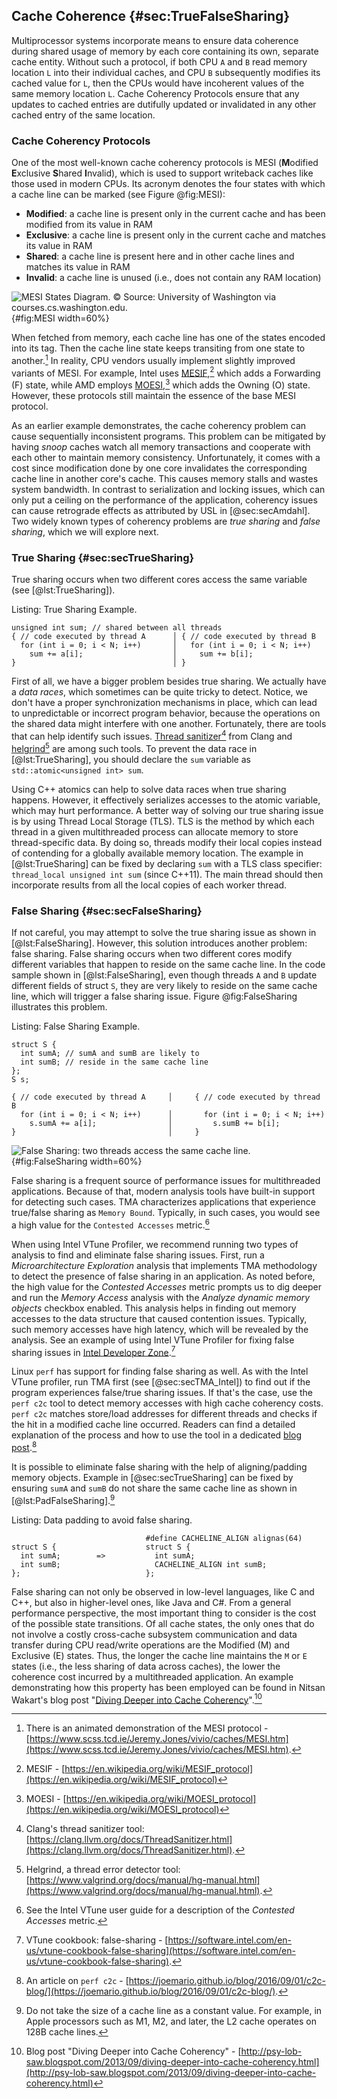 ## Cache Coherence {#sec:TrueFalseSharing}

Multiprocessor systems incorporate means to ensure data coherence during shared usage of memory by each core containing its own, separate cache entity. Without such a protocol, if both CPU `A` and `B` read memory location `L` into their individual caches, and CPU `B` subsequently modifies its cached value for `L`, then the CPUs would have incoherent values of the same memory location `L`. Cache Coherency Protocols ensure that any updates to cached entries are dutifully updated or invalidated in any other cached entry of the same location.

### Cache Coherency Protocols

One of the most well-known cache coherency protocols is MESI (**M**odified **E**xclusive **S**hared **I**nvalid), which is used to support writeback caches like those used in modern CPUs. Its acronym denotes the four states with which a cache line can be marked (see Figure @fig:MESI):

* **Modified**: a cache line is present only in the current cache and has been modified from its value in RAM
* **Exclusive**: a cache line is present only in the current cache and matches its value in RAM
* **Shared**: a cache line is present here and in other cache lines and matches its value in RAM
* **Invalid**: a cache line is unused (i.e., does not contain any RAM location)

![MESI States Diagram. *© Source: University of Washington via courses.cs.washington.edu.*](../../img/mt-perf/MESI_Cache_Diagram.jpg){#fig:MESI width=60%}

When fetched from memory, each cache line has one of the states encoded into its tag. Then the cache line state keeps transiting from one state to another.[^25] In reality, CPU vendors usually implement slightly improved variants of MESI. For example, Intel uses [MESIF](https://en.wikipedia.org/wiki/MESIF_protocol),[^26] which adds a Forwarding (F) state, while AMD employs [MOESI](https://en.wikipedia.org/wiki/MOESI_protocol),[^27] which adds the Owning (O) state. However, these protocols still maintain the essence of the base MESI protocol.

As an earlier example demonstrates, the cache coherency problem can cause sequentially inconsistent programs. This problem can be mitigated by having _snoop_ caches watch all memory transactions and cooperate with each other to maintain memory consistency. Unfortunately, it comes with a cost since modification done by one core invalidates the corresponding cache line in another core's cache. This causes memory stalls and wastes system bandwidth. In contrast to serialization and locking issues, which can only put a ceiling on the performance of the application, coherency issues can cause retrograde effects as attributed by USL in [@sec:secAmdahl]. Two widely known types of coherency problems are *true sharing* and *false sharing*, which we will explore next.

### True Sharing {#sec:secTrueSharing}

True sharing occurs when two different cores access the same variable (see [@lst:TrueSharing]).

Listing: True Sharing Example.

~~~~ {#lst:TrueSharing .cpp}
unsigned int sum; // shared between all threads
{ // code executed by thread A      │ { // code executed by thread B
  for (int i = 0; i < N; i++)       │   for (int i = 0; i < N; i++)
    sum += a[i];                    │     sum += b[i];
}                                   │ }
~~~~~~~~~~~~~~~~~~~~~~~~~~~~~~~~~~~~~~~~~~~~~~~~~

First of all, we have a bigger problem besides true sharing. We actually have a *data races*, which sometimes can be quite tricky to detect. Notice, we don't have a proper synchronization mechanisms in place, which can lead to unpredictable or incorrect program behavior, because the operations on the shared data might interfere with one another. Fortunately, there are tools that can help identify such issues. [Thread sanitizer](https://clang.llvm.org/docs/ThreadSanitizer.html)[^30] from Clang and [helgrind](https://www.valgrind.org/docs/manual/hg-manual.html)[^31] are among such tools. To prevent the data race in [@lst:TrueSharing], you should declare the `sum` variable as `std::atomic<unsigned int> sum`.

Using C++ atomics can help to solve data races when true sharing happens. However, it effectively serializes accesses to the atomic variable, which may hurt performance. A better way of solving our true sharing issue is by using Thread Local Storage (TLS). TLS is the method by which each thread in a given multithreaded process can allocate memory to store thread-specific data. By doing so, threads modify their local copies instead of contending for a globally available memory location. The example in [@lst:TrueSharing] can be fixed by declaring `sum` with a TLS class specifier: `thread_local unsigned int sum` (since C++11). The main thread should then incorporate results from all the local copies of each worker thread.

### False Sharing {#sec:secFalseSharing}

If not careful, you may attempt to solve the true sharing issue as shown in [@lst:FalseSharing]. However, this solution introduces another problem: false sharing. False sharing occurs when two different cores modify different variables that happen to reside on the same cache line. In the code sample shown in [@lst:FalseSharing], even though threads `A` and `B` update different fields of struct `S`, they are very likely to reside on the same cache line, which will trigger a false sharing issue. Figure @fig:FalseSharing illustrates this problem.

Listing: False Sharing Example.

~~~~ {#lst:FalseSharing .cpp}
struct S {
  int sumA; // sumA and sumB are likely to
  int sumB; // reside in the same cache line
};
S s;

{ // code executed by thread A     │     { // code executed by thread B
  for (int i = 0; i < N; i++)      │       for (int i = 0; i < N; i++)
    s.sumA += a[i];                │         s.sumB += b[i];
}                                  │     }
~~~~~~~~~~~~~~~~~~~~~~~~~~~~~~~~~~~~~~~~~~~~~~~~~

![False Sharing: two threads access the same cache line.](../../img/mt-perf/FalseSharing.jpg){#fig:FalseSharing width=60%}

False sharing is a frequent source of performance issues for multithreaded applications. Because of that, modern analysis tools have built-in support for detecting such cases. TMA characterizes applications that experience true/false sharing as `Memory Bound`. Typically, in such cases, you would see a high value for the `Contested Accesses` metric.[^18]

When using Intel VTune Profiler, we recommend running two types of analysis to find and eliminate false sharing issues. First, run a *Microarchitecture Exploration* analysis that implements TMA methodology to detect the presence of false sharing in an application. As noted before, the high value for the *Contested Accesses* metric prompts us to dig deeper and run the *Memory Access* analysis with the *Analyze dynamic memory objects* checkbox enabled. This analysis helps in finding out memory accesses to the data structure that caused contention issues. Typically, such memory accesses have high latency, which will be revealed by the analysis. See an example of using Intel VTune Profiler for fixing false sharing issues in [Intel Developer Zone](https://software.intel.com/en-us/vtune-cookbook-false-sharing).[^20]

Linux `perf` has support for finding false sharing as well. As with the Intel VTune profiler, run TMA first (see [@sec:secTMA_Intel]) to find out if the program experiences false/true sharing issues. If that's the case, use the `perf c2c` tool to detect memory accesses with high cache coherency costs. `perf c2c` matches store/load addresses for different threads and checks if the hit in a modified cache line occurred. Readers can find a detailed explanation of the process and how to use the tool in a dedicated [blog post](https://joemario.github.io/blog/2016/09/01/c2c-blog/).[^21]

It is possible to eliminate false sharing with the help of aligning/padding memory objects. Example in [@sec:secTrueSharing] can be fixed by ensuring `sumA` and `sumB` do not share the same cache line as shown in [@lst:PadFalseSharing].[^32]

Listing: Data padding to avoid false sharing.

~~~~ {#lst:PadFalseSharing .cpp}
                              #define CACHELINE_ALIGN alignas(64) 
struct S {                    struct S {
  int sumA;        =>           int sumA; 
  int sumB;                     CACHELINE_ALIGN int sumB;
};                            };
~~~~~~~~~~~~~~~~~~~~~~~~~~~~~~~~~~~~~~~~~~~~~~~~~

False sharing can not only be observed in low-level languages, like C and C++, but also in higher-level ones, like Java and C#. From a general performance perspective, the most important thing to consider is the cost of the possible state transitions. Of all cache states, the only ones that do not involve a costly cross-cache subsystem communication and data transfer during CPU read/write operations are the Modified (M) and Exclusive (E) states. Thus, the longer the cache line maintains the `M` or `E` states (i.e., the less sharing of data across caches), the lower the coherence cost incurred by a multithreaded application. An example demonstrating how this property has been employed can be found in Nitsan Wakart's blog post "[Diving Deeper into Cache Coherency](http://psy-lob-saw.blogspot.com/2013/09/diving-deeper-into-cache-coherency.html)".[^28]

[^18]: See the Intel VTune user guide for a description of the *Contested Accesses* metric.
[^20]: VTune cookbook: false-sharing - [https://software.intel.com/en-us/vtune-cookbook-false-sharing](https://software.intel.com/en-us/vtune-cookbook-false-sharing).
[^21]: An article on `perf c2c` - [https://joemario.github.io/blog/2016/09/01/c2c-blog/](https://joemario.github.io/blog/2016/09/01/c2c-blog/).
[^25]: There is an animated demonstration of the MESI protocol - [https://www.scss.tcd.ie/Jeremy.Jones/vivio/caches/MESI.htm](https://www.scss.tcd.ie/Jeremy.Jones/vivio/caches/MESI.htm).
[^26]: MESIF - [https://en.wikipedia.org/wiki/MESIF_protocol](https://en.wikipedia.org/wiki/MESIF_protocol)
[^27]: MOESI - [https://en.wikipedia.org/wiki/MOESI_protocol](https://en.wikipedia.org/wiki/MOESI_protocol)
[^28]: Blog post "Diving Deeper into Cache Coherency" - [http://psy-lob-saw.blogspot.com/2013/09/diving-deeper-into-cache-coherency.html](http://psy-lob-saw.blogspot.com/2013/09/diving-deeper-into-cache-coherency.html)
[^30]: Clang's thread sanitizer tool: [https://clang.llvm.org/docs/ThreadSanitizer.html](https://clang.llvm.org/docs/ThreadSanitizer.html).
[^31]: Helgrind, a thread error detector tool: [https://www.valgrind.org/docs/manual/hg-manual.html](https://www.valgrind.org/docs/manual/hg-manual.html).
[^32]: Do not take the size of a cache line as a constant value. For example, in Apple processors such as M1, M2, and later, the L2 cache operates on 128B cache lines.
